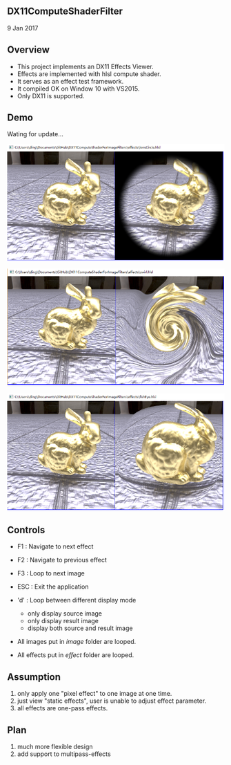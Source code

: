 ## DX11ComputeShaderFilter


9 Jan 2017 


## Overview

- This project implements an DX11 Effects Viewer.
- Effects are implemented with hlsl compute shader.
- It serves as an effect test framework.
- It compiled OK on Window 10 with VS2015.
- Only DX11 is supported. 

## Demo

Wating for update...

![Lens Circle effect](./demo/lensCircle.png)

![swirl effect](./demo/swirl.png)

![fish eye effect](./demo/fishEye.png)


## Controls

- F1  : Navigate to next effect
- F2  : Navigate to previous effect
- F3  : Loop to next image
- ESC : Exit the application
- 'd' : Loop between different display mode
  - only display source image
  - only display result image
  - display both source and result image


- All images put in *image* folder are looped.
- All effects put in *effect* folder are looped.
  
## Assumption 
1. only apply one "pixel effect" to one image at one time.
1. just view "static effects", user is unable to adjust effect parameter.
1. all effects are one-pass effects. 


## Plan 
1. much more flexible design
1. add support to multipass-effects 

